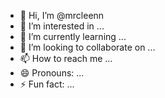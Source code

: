- 👋 Hi, I’m @mrcleenn
- 👀 I’m interested in ...
- 🌱 I’m currently learning ...
- 💞️ I’m looking to collaborate on ...
- 📫 How to reach me ...
- 😄 Pronouns: ...
- ⚡ Fun fact: ...

<!---
mrcleenn/mrcleenn is a ✨ special ✨ repository because its `README.md` (this file) appears on your GitHub profile.
You can click the Preview link to take a look at your changes.
--->
